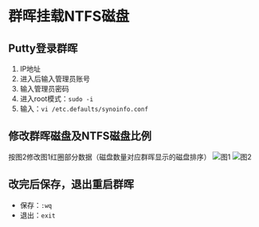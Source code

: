 # 群晖挂载NTFS磁盘
## Putty登录群晖
1. IP地址
1. 进入后输入管理员账号
1. 输入管理员密码
1. 进入root模式：```sudo -i```
1. 输入：```vi /etc.defaults/synoinfo.conf```
## 修改群晖磁盘及NTFS磁盘比例  
按图2修改图1红圈部分数据（磁盘数量对应群晖显示的磁盘排序）
![图1](https://wp.gxnas.com/wp-content/uploads/2018/07/20180222150454_98932.png)
![图2](https://wp.gxnas.com/wp-content/uploads/2018/07/20180222150454_21862.png)
## 改完后保存，退出重启群晖
- 保存：```:wq```
- 退出：```exit```

